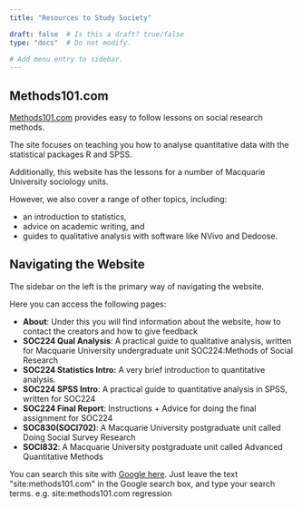 ```yaml
---
title: "Resources to Study Society"

draft: false  # Is this a draft? true/false
type: "docs"  # Do not modify.

# Add menu entry to sidebar.
---
```


## Methods101.com
[Methods101.com](Methods101.com) provides easy to follow lessons on social research methods.

The site focuses on teaching you how to analyse quantitative data with the statistical packages R and SPSS. 

Additionally, this website has the lessons for a number of Macquarie University sociology units.

However, we also cover a range of other topics, including:

* an introduction to statistics,
* advice on academic writing, and
* guides to qualitative analysis with software like NVivo and Dedoose.

## Navigating the Website

The sidebar on the left is the primary way of navigating the website.

Here you can access the following pages:

* **About**: Under this you will find information about the website, how to contact the creators and how to give feedback
* **SOC224 Qual Analysis**: A practical guide to qualitative analysis, written for Macquarie University undergraduate unit SOC224:Methods of Social Research
* **SOC224 Statistics Intro:** A very brief introduction to quantitative analysis.
* **SOC224 SPSS Intro**: A practical guide to quantitative analysis in SPSS, written for SOC224
* **SOC224 Final Report**: Instructions + Advice for doing the final assignment for SOC224
* **SOC830(SOCI702)**: A Macquarie University postgraduate unit called Doing Social Survey Research
* **SOCI832**: A Macquarie University postgraduate unit called Advanced Quantitative Methods

You can search this site with [Google here](https://www.google.com/search?q=site%3Amethods101.com). Just leave the text "site:methods101.com" in the Google search box, and type your search terms. e.g. site:methods101.com regression 
